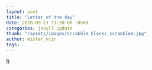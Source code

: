 ```yaml
---
layout: post
title: "Letter of the day"
date: 2020-09-11 11:20:00 -0500
categories: jekyll update
thumb: "/assets/images/scrabble_blocks_scrambled.jpg"
author: mister_mjir
tags:
---
```

R
